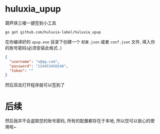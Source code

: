 # huluxia_upup

葫芦侠三楼一键签到小工具

```
go get github.com/huluxia-label/huluxia_upup
```

在你编译好的 `upup.exe` 目录下创建一个 `配置.json` 或者 `conf.json` 文件, 填入你的账号密码(必须安装此格式..)

```json
{
  "username": "x@qq.com",
  "password": "124453456546",
  "token": ""
}
```

然后双击打开程序就可以签到了

# 后续

然后我并不会盗取您的账号密码, 所有的配置都存在于本地, 所以您可以放心的使用啦~